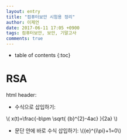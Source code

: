 ```yaml
---
layout: entry
title: "컴퓨터보안 시험용 정리"
author: 이제언
date: 2017-06-11 17:05 +0900
tags: 컴퓨터보안, 보안, 기말고사
comments: true
--- 
```


* table of contents
{:toc}

# RSA

html header: <script type="text/javascript"  src="http://cdn.mathjax.org/mathjax/latest/MathJax.js?config=TeX-AMS-MML_HTMLorMML"></script> 

* 수식으로 삽입하기:

\\( x(t)=\frac{-b\pm \sqrt{ {b}^{2}-4ac} }{2a} \\)

* 문단 안에 바로 수식 삽입하기:
\\({e}^{i\pi}+1=0\\)

